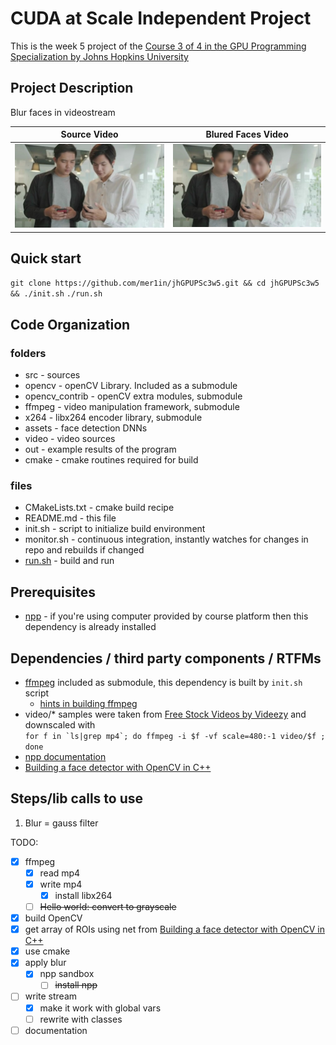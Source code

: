 # CUDA at Scale Independent Project

This is the week 5 project of the [Course 3 of 4 in the GPU Programming Specialization by Johns Hopkins University](https://www.coursera.org/learn/cuda-at-scale-for-the-enterprise/home/info)

## Project Description

Blur faces in videostream

| Source Video | Blured Faces Video |
:-------------------------:|:-------------------------:
![src](out/F01-input-12.jpg)  |  ![dst](out/F01-blured-12.jpg)

## Quick start

`git clone https://github.com/mer1in/jhGPUPSc3w5.git && cd jhGPUPSc3w5 && ./init.sh`
`./run.sh`

## Code Organization

### folders

- src - sources
- opencv - openCV Library. Included as a submodule
- opencv_contrib - openCV extra modules, submodule
- ffmpeg - video manipulation framework, submodule
- x264 - libx264 encoder library, submodule
- assets - face detection DNNs
- video - video sources
- out - example results of the program
- cmake - cmake routines required for build

### files

- CMakeLists.txt - cmake build recipe
- README.md - this file
- init.sh - script to initialize build environment
- monitor.sh - continuous integration, instantly watches for changes in repo and rebuilds if changed
- [run.sh](./run.sh) - build and run

## Prerequisites

- [npp](https://developer.nvidia.com/npp) - if you're using computer provided by course platform then this dependency is already installed

## Dependencies / third party components / RTFMs

- [ffmpeg](https://www.ffmpeg.org/) included as submodule, this dependency is built by `init.sh` script
  - [hints in building ffmpeg](https://trac.ffmpeg.org/wiki/CompilationGuide/Ubuntu)
- video/\* samples were taken from <a target="_blank" href="http://www.videezy.com/">Free Stock Videos by Videezy</a>  and downscaled with\
 ```for f in `ls|grep mp4`; do ffmpeg -i $f -vf scale=480:-1 video/$f ; done```
- [npp documentation](https://docs.nvidia.com/cuda/npp/index.html)
- [Building a face detector with OpenCV in C++](https://medium.com/analytics-vidhya/building-a-face-detector-with-opencv-in-c-8814cd374ea1)

## Steps/lib calls to use
1. Blur = gauss filter

TODO:
- [x] ffmpeg
  - [x] read mp4
  - [x] write mp4
    - [x] install libx264
  - [ ] ~~Hello world: convert to grayscale~~
- [x] build OpenCV
- [x] get array of ROIs using net from [Building a face detector with OpenCV in C++](https://medium.com/analytics-vidhya/building-a-face-detector-with-opencv-in-c-8814cd374ea1)
- [x] use cmake
- [x] apply blur
  - [x] npp sandbox
    - [ ] ~~install npp~~
- [ ] write stream
  - [x] make it work with global vars
  - [ ] rewrite with classes
- [ ] documentation
